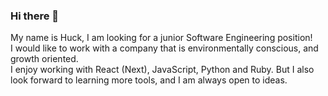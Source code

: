 ### Hi there 👋
My name is Huck, I am looking for a junior Software Engineering position! <br>
I would like to work with a company that is environmentally conscious, and growth oriented.<br>
I enjoy working with React (Next), JavaScript, Python and Ruby. But I also look forward to learning more tools, and I am always open to ideas.

<!--
**ginestah/ginestah** is a ✨ _special_ ✨ repository because its `README.md` (this file) appears on your GitHub profile.

Here are some ideas to get you started:

- 🔭 I’m currently working on ...
- 🌱 I’m currently learning ...
- 👯 I’m looking to collaborate on ...
- 🤔 I’m looking for help with ...
- 💬 Ask me about ...
- 📫 How to reach me: ...
- 😄 Pronouns: ...
- ⚡ Fun fact: ...
-->
